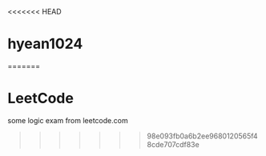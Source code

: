 <<<<<<< HEAD
# hyean1024
=======
# LeetCode
some logic exam from leetcode.com
>>>>>>> 98e093fb0a6b2ee9680120565f48cde707cdf83e
